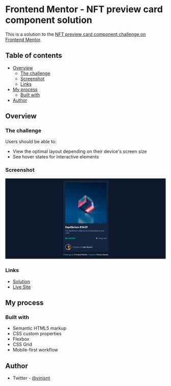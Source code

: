 # Frontend Mentor - NFT preview card component solution

This is a solution to the [NFT preview card component challenge on Frontend Mentor](https://www.frontendmentor.io/challenges/nft-preview-card-component-SbdUL_w0U).

## Table of contents

- [Overview](#overview)
  - [The challenge](#the-challenge)
  - [Screenshot](#screenshot)
  - [Links](#links)
- [My process](#my-process)
  - [Built with](#built-with)
- [Author](#author)

## Overview

### The challenge

Users should be able to:

- View the optimal layout depending on their device's screen size
- See hover states for interactive elements

### Screenshot

![](./screenshot.jpg)

### Links

- [Solution](https://www.frontendmentor.io/solutions/mobile-first-ntf-preview-card-component-mbxrfyjmM)
- [Live Site](https://nft-preview-card-component-frontendmentor.vercel.app/)

## My process

### Built with

- Semantic HTML5 markup
- CSS custom properties
- Flexbox
- CSS Grid
- Mobile-first workflow

## Author

- Twitter - [@vinisnt](https://www.twitter.com/vinisnt)
